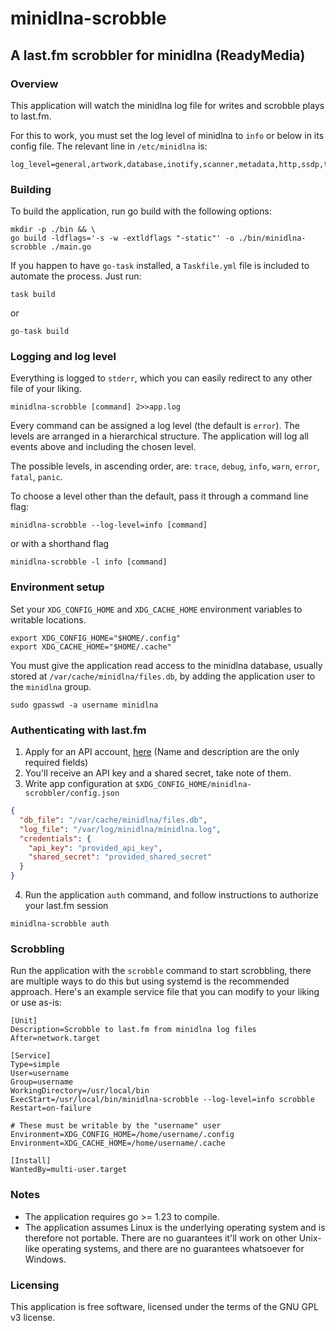 # minidlna-scrobble
## A last.fm scrobbler for minidlna (ReadyMedia)

### Overview
This application will watch the minidlna log file for writes and scrobble plays to last.fm.

For this to work, you must set the log level of minidlna to `info` or below in its config file.
The relevant line in `/etc/minidlna` is:
```
log_level=general,artwork,database,inotify,scanner,metadata,http,ssdp,tivo=info
```

### Building
To build the application, run go build with the following options:
```shell
mkdir -p ./bin && \
go build -ldflags='-s -w -extldflags "-static"' -o ./bin/minidlna-scrobble ./main.go
```

If you happen to have `go-task` installed, a `Taskfile.yml` file is included to automate the process. Just run:
```shell
task build
```
or
```shell
go-task build
```

### Logging and log level
Everything is logged to `stderr`, which you can easily redirect to any other file of your liking.
```shell
minidlna-scrobble [command] 2>>app.log
```

Every command can be assigned a log level (the default is `error`).
The levels are arranged in a hierarchical structure. The application will log all events above and including the chosen level.

The possible levels, in ascending order, are: `trace`, `debug`, `info`, `warn`, `error`, `fatal`, `panic`.

To choose a level other than the default, pass it through a command line flag:
```shell
minidlna-scrobble --log-level=info [command]
```
or with a shorthand flag
```shell
minidlna-scrobble -l info [command]
```

### Environment setup
Set your `XDG_CONFIG_HOME` and `XDG_CACHE_HOME` environment variables to writable locations.
```shell
export XDG_CONFIG_HOME="$HOME/.config"
export XDG_CACHE_HOME="$HOME/.cache"
```

You must give the application read access to the minidlna database, usually stored at `/var/cache/minidlna/files.db`,
by adding the application user to the `minidlna` group.
```shell
sudo gpasswd -a username minidlna
```

### Authenticating with last.fm
1. Apply for an API account, [here](https://www.last.fm/api/account/create) (Name and description are the only required fields)
2. You'll receive an API key and a shared secret, take note of them.
3. Write app configuration at `$XDG_CONFIG_HOME/minidlna-scrobbler/config.json`
```json
{
  "db_file": "/var/cache/minidlna/files.db",
  "log_file": "/var/log/minidlna/minidlna.log",
  "credentials": {
    "api_key": "provided_api_key",
    "shared_secret": "provided_shared_secret"
  }
}
```
4. Run the application `auth` command, and follow instructions to authorize your last.fm session
```shell
minidlna-scrobble auth
```

### Scrobbling
Run the application with the `scrobble` command to start scrobbling, there are multiple ways to do this
but using systemd is the recommended approach. Here's an example service file that you can modify to your
liking or use as-is:
```
[Unit]
Description=Scrobble to last.fm from minidlna log files
After=network.target

[Service]
Type=simple
User=username
Group=username
WorkingDirectory=/usr/local/bin
ExecStart=/usr/local/bin/minidlna-scrobble --log-level=info scrobble
Restart=on-failure

# These must be writable by the "username" user
Environment=XDG_CONFIG_HOME=/home/username/.config
Environment=XDG_CACHE_HOME=/home/username/.cache

[Install]
WantedBy=multi-user.target
```

### Notes
* The application requires go >= 1.23 to compile.
* The application assumes Linux is the underlying operating system and is therefore not portable.
There are no guarantees it'll work on other Unix-like operating systems,
and there are no guarantees whatsoever for Windows.

### Licensing
This application is free software, licensed under the terms of the GNU GPL v3 license.
